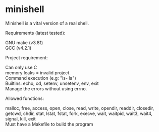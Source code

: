 # minishell

Minishell is a vital version of a real shell. <br />

Requirements (latest tested):

GNU make (v3.81) <br />
GCC (v4.2.1)


Project requirement:

Can only use C <br />
memory leaks = invalid project. <br />
Command execution (e.g: "ls- la") <br />
Builtins: echo, cd, setenv, unsetenv, env, exit <br />
Manage the errors without using errno.


Allowed functions:

malloc, free, access, open, close, read, write, opendir, readdir, closedir, getcwd, chdir, stat, lstat, fstat, fork, execve, wait, waitpid, wait3, wait4, signal, kill, exit <br />
Must have a Makefile to build the program
